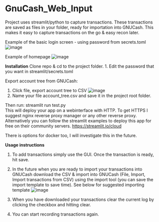 # GnuCash_Web_Input
Project uses streamlit/python to capture transactions. These transactions are saved as files in your folder, ready for importation into GNUCash. This makes it easy to capture transactions on the go & easy recon later.


Example of the basic login screen - using password from secrets.toml
![image](https://github.com/Mugl3/GnuCash_Web_Input/assets/65000615/01148cd6-fa85-426b-960f-d63b036584da)

Example of homepage
![image](https://github.com/Mugl3/GnuCash_Web_Input/assets/65000615/6ed1f2c3-50b3-4be6-879e-cdad3f3dd2d1)

**Installation**
Clone repo & cd to the project folder.
1. 
Edit the password that you want in streamlit/secrets.toml

Export account tree from GNUCash:
1. Click file, export account tree to CSV
   ![image](https://github.com/Mugl3/GnuCash_Web_Input/assets/65000615/bf125620-39a6-4b82-a736-144b55ac6d91)
2. Name your file account_tree.csv and save it in the project root folder.

Then run: streamlit run test.py  
This will deploy your app on a webinterface with HTTP. To get HTTPS I suggest nginx reverse proxy manager or any other reverse proxy. 
Alternatively you can follow the streamlit examples to deploy this app for free on their community servers.
https://streamlit.io/cloud

There is options for docker too, I will investigate this in the future. 
   
**Usage instructions**
1. To add transactions simply use the GUI. Once the transaction is ready, hit save.
2. In the future when you are ready to import your transactions into GNUCash download the CSV & import into GNUCash (File, Import, Import transactions from CSV) using the import tool (you can save the import template to save time).
   See below for suggested importing template
   ![image](https://github.com/Mugl3/GnuCash_Web_Input/assets/65000615/4a7a6c2c-91c3-46a8-a3c8-fed8fa9c21cd)
 
4. When you have downloaded your transactions clear the current log by clicking the checkbox and hitting clear. 
5. You can start recording transactions again.
